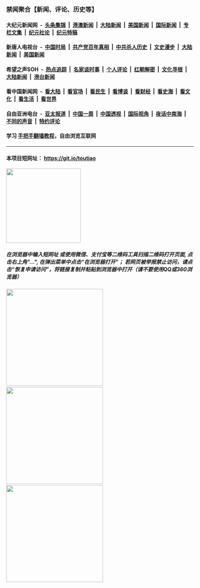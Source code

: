 ### 禁闻聚合【新闻、评论、历史等】

#### 大纪元新闻网 &nbsp;-&nbsp; [头条集锦](indexes/E头条集锦.md?t=03180002) &nbsp;|&nbsp; [港澳新闻](indexes/E港澳新闻.md?t=03180002)  &nbsp;|&nbsp; [大陆新闻](indexes/E大陆新闻.md?t=03180002) &nbsp;|&nbsp; [美国新闻](indexes/E美国新闻.md?t=03180002) &nbsp;|&nbsp; [国际新闻](indexes/E国际新闻.md?t=03180002) &nbsp;|&nbsp; [专栏文集](indexes/E专栏文集.md?t=03180002) &nbsp;|&nbsp; [纪元社论](indexes/E纪元社论.md?t=03180002) &nbsp;|&nbsp; [纪元特稿](indexes/E纪元特稿.md?t=03180002) 

#### 新唐人电视台 &nbsp;-&nbsp; [中国时局](indexes/N中国时局.md?t=03180002) &nbsp;|&nbsp; [共产党百年真相](indexes/N共产党百年真相.md?t=03180002) &nbsp;|&nbsp; [中共杀人历史](indexes/N中共杀人历史.md?t=03180002) &nbsp;|&nbsp; [文史漫步](indexes/N文史漫步.md?t=03180002) &nbsp;|&nbsp; [大陆新闻](indexes/N大陆新闻.md?t=03180002) &nbsp;|&nbsp; [美国新闻](indexes/N美国新闻.md?t=03180002)

#### 希望之声SOH &nbsp;-&nbsp; [热点追踪](indexes/H热点追踪.md?t=03180002) &nbsp;|&nbsp; [名家谈时事](indexes/H名家谈时事.md?t=03180002) &nbsp;|&nbsp; [个人评论](indexes/H个人评论.md?t=03180002)  &nbsp;|&nbsp; [红朝解密](indexes/H红朝解密.md?t=03180002) &nbsp;|&nbsp; [文化寻根](indexes/H文化寻根.md?t=03180002) &nbsp;|&nbsp; [大陆新闻](indexes/H大陆新闻.md?t=03180002) &nbsp;|&nbsp; [港台新闻](indexes/H港台新闻.md?t=03180002)

#### 看中国新闻网 &nbsp;-&nbsp; [看大陆](indexes/S看大陆.md?t=03180002) &nbsp;|&nbsp; [看官场](indexes/S看官场.md?t=03180002) &nbsp;|&nbsp; [看民生](indexes/S看民生.md?t=03180002)  &nbsp;|&nbsp; [看博谈](indexes/S看博谈.md?t=03180002) &nbsp;|&nbsp; [看财经](indexes/S看财经.md?t=03180002) &nbsp;|&nbsp; [看史海](indexes/S看史海.md?t=03180002) &nbsp;|&nbsp; [看文化](indexes/S看文化.md?t=03180002) &nbsp;|&nbsp; [看生活](indexes/S看生活.md?t=03180002) &nbsp;|&nbsp; [看世界](indexes/S看世界.md?t=03180002)

#### 自由亚洲电台 &nbsp;-&nbsp; [亚太报道](indexes/R亚太报道.md?t=03180002) &nbsp;|&nbsp; [中国一周](indexes/R中国一周.md?t=03180002) &nbsp;|&nbsp; [中国透视](indexes/R中国透视.md?t=03180002)  &nbsp;|&nbsp; [国际视角](indexes/R国际视角.md?t=03180002) &nbsp;|&nbsp; [夜话中南海](indexes/R夜话中南海.md?t=03180002) &nbsp;|&nbsp; [不同的声音](indexes/R不同的声音.md?t=03180002) &nbsp;|&nbsp; [特约评论](indexes/R特约评论.md?t=03180002)

#### 学习 [手把手翻墙教程](https://github.com/gfw-breaker/guides/wiki)，自由浏览互联网

----

#### 本项目短网址： https://git.io/toutiao
<img src="https://raw.githubusercontent.com/gfw-breaker/banned-news/master/scripts/img/qr.png" width="200px"/>  

##### 在浏览器中输入短网址 或使用微信、支付宝等二维码工具扫描二维码打开页面, 点击右上角"...", 在弹出菜单中点击“在浏览器打开”； 若网页被举报禁止访问，请点击“恢复申请访问”，将链接复制并粘贴到浏览器中打开（请不要使用QQ或360浏览器）

<img src="https://raw.githubusercontent.com/gfw-breaker/banned-news/master/scripts/img/1.png" width="260px"/> &nbsp; <img src="https://raw.githubusercontent.com/gfw-breaker/banned-news/master/scripts/img/2.png" width="260px"/> &nbsp; <img src="https://raw.githubusercontent.com/gfw-breaker/banned-news/master/scripts/img/3.png" width="260px"/>
